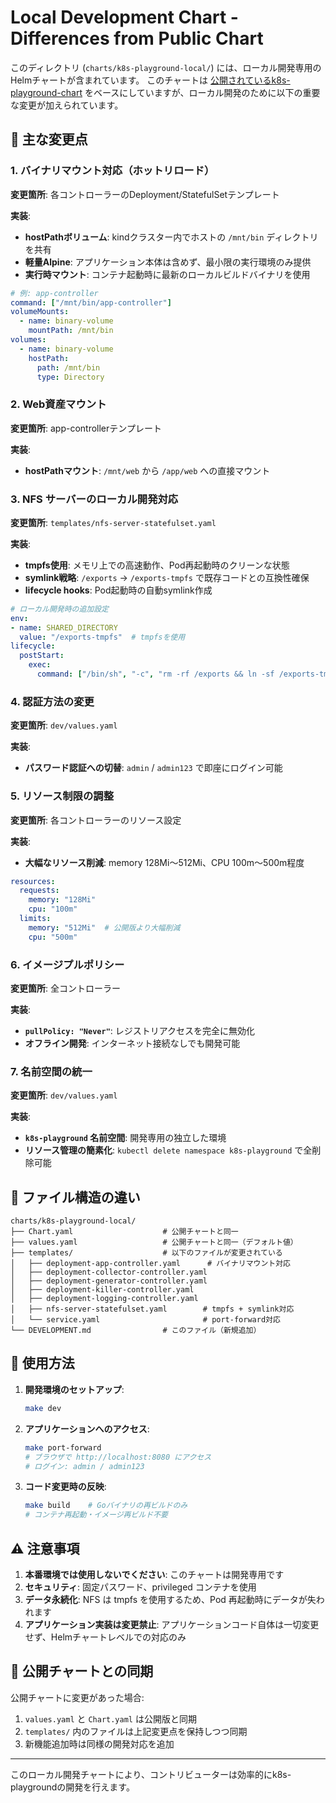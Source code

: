 # Local Development Chart - Differences from Public Chart

このディレクトリ (`charts/k8s-playground-local/`) には、ローカル開発専用のHelmチャートが含まれています。
このチャートは [公開されているk8s-playground-chart](https://github.com/tyottodekiru/k8s-playground-chart) をベースにしていますが、ローカル開発のために以下の重要な変更が加えられています。

## 🔧 主な変更点

### 1. バイナリマウント対応（ホットリロード）
**変更箇所**: 各コントローラーのDeployment/StatefulSetテンプレート

**実装**:
- **hostPathボリューム**: kindクラスター内でホストの `/mnt/bin` ディレクトリを共有
- **軽量Alpine**: アプリケーション本体は含めず、最小限の実行環境のみ提供
- **実行時マウント**: コンテナ起動時に最新のローカルビルドバイナリを使用

```yaml
# 例: app-controller
command: ["/mnt/bin/app-controller"]
volumeMounts:
  - name: binary-volume
    mountPath: /mnt/bin
volumes:
  - name: binary-volume
    hostPath:
      path: /mnt/bin
      type: Directory
```

### 2. Web資産マウント
**変更箇所**: app-controllerテンプレート

**実装**:
- **hostPathマウント**: `/mnt/web` から `/app/web` への直接マウント

### 3. NFS サーバーのローカル開発対応
**変更箇所**: `templates/nfs-server-statefulset.yaml`

**実装**:
- **tmpfs使用**: メモリ上での高速動作、Pod再起動時のクリーンな状態
- **symlink戦略**: `/exports` → `/exports-tmpfs` で既存コードとの互換性確保
- **lifecycle hooks**: Pod起動時の自動symlink作成

```yaml
# ローカル開発時の追加設定
env:
- name: SHARED_DIRECTORY
  value: "/exports-tmpfs"  # tmpfsを使用
lifecycle:
  postStart:
    exec:
      command: ["/bin/sh", "-c", "rm -rf /exports && ln -sf /exports-tmpfs /exports || true"]
```

### 4. 認証方法の変更
**変更箇所**: `dev/values.yaml`

**実装**:
- **パスワード認証への切替**: `admin` / `admin123` で即座にログイン可能

### 5. リソース制限の調整
**変更箇所**: 各コントローラーのリソース設定

**実装**:
- **大幅なリソース削減**: memory 128Mi～512Mi、CPU 100m～500m程度

```yaml
resources:
  requests:
    memory: "128Mi"
    cpu: "100m"
  limits:
    memory: "512Mi"  # 公開版より大幅削減
    cpu: "500m"
```

### 6. イメージプルポリシー
**変更箇所**: 全コントローラー

**実装**:
- **`pullPolicy: "Never"`**: レジストリアクセスを完全に無効化
- **オフライン開発**: インターネット接続なしでも開発可能

### 7. 名前空間の統一
**変更箇所**: `dev/values.yaml`

**実装**:
- **`k8s-playground` 名前空間**: 開発専用の独立した環境
- **リソース管理の簡素化**: `kubectl delete namespace k8s-playground` で全削除可能

## 📂 ファイル構造の違い

```
charts/k8s-playground-local/
├── Chart.yaml                    # 公開チャートと同一
├── values.yaml                   # 公開チャートと同一（デフォルト値）
├── templates/                    # 以下のファイルが変更されている
│   ├── deployment-app-controller.yaml      # バイナリマウント対応
│   ├── deployment-collector-controller.yaml
│   ├── deployment-generator-controller.yaml
│   ├── deployment-killer-controller.yaml
│   ├── deployment-logging-controller.yaml
│   ├── nfs-server-statefulset.yaml        # tmpfs + symlink対応
│   └── service.yaml                       # port-forward対応
└── DEVELOPMENT.md                # このファイル（新規追加）
```

## 🚀 使用方法

1. **開発環境のセットアップ**:
   ```bash
   make dev
   ```

2. **アプリケーションへのアクセス**:
   ```bash
   make port-forward
   # ブラウザで http://localhost:8080 にアクセス
   # ログイン: admin / admin123
   ```

3. **コード変更時の反映**:
   ```bash
   make build    # Goバイナリの再ビルドのみ
   # コンテナ再起動・イメージ再ビルド不要
   ```

## ⚠️ 注意事項

1. **本番環境では使用しないでください**: このチャートは開発専用です
2. **セキュリティ**: 固定パスワード、privileged コンテナを使用
3. **データ永続化**: NFS は tmpfs を使用するため、Pod 再起動時にデータが失われます
4. **アプリケーション実装は変更禁止**: アプリケーションコード自体は一切変更せず、Helmチャートレベルでの対応のみ

## 🔄 公開チャートとの同期

公開チャートに変更があった場合:
1. `values.yaml` と `Chart.yaml` は公開版と同期
2. `templates/` 内のファイルは上記変更点を保持しつつ同期
3. 新機能追加時は同様の開発対応を追加

---

このローカル開発チャートにより、コントリビューターは効率的にk8s-playgroundの開発を行えます。